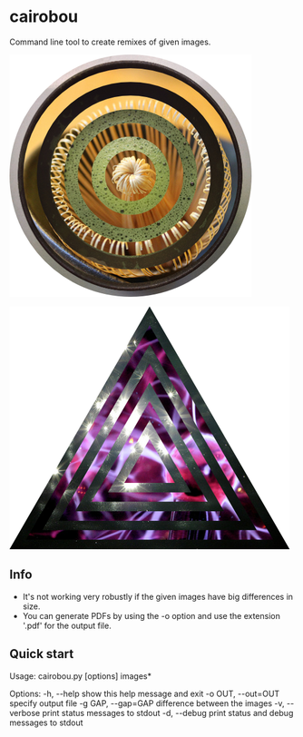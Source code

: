 # cairobou
Command line tool to create remixes of given images.

![ScreenShot](ExampleCircles.png)

![ScreenShot](ExampleTriangles.png)

## Info
* It's not working very robustly if the given images have big differences in size.
* You can generate PDFs by using the -o option and use the extension '.pdf' for the output file.
## Quick start
Usage: cairobou.py [options] images*

Options:
  -h, --help         show this help message and exit
  -o OUT, --out=OUT  specify output file
  -g GAP, --gap=GAP  difference between the images
  -v, --verbose      print status messages to stdout
  -d, --debug        print status and debug messages to stdout

